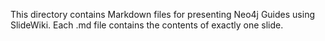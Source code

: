This directory contains Markdown files for presenting Neo4j Guides using SlideWiki. Each .md file contains the contents of exactly one slide.
